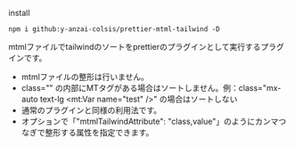 install
```
npm i github:y-anzai-colsis/prettier-mtml-tailwind -D
```

mtmlファイルでtailwindのソートをprettierのプラグインとして実行するプラグインです。

* mtmlファイルの整形は行いません。
* class="" の内部にMTタグがある場合はソートしません。例：class="mx-auto text-lg <mt:Var name="test" />" の場合はソートしない
* 通常のプラグインと同様の利用法です。
* オプションで「"mtmlTailwindAttribute": "class,value"」のようにカンマつなぎで整形する属性を指定できます。